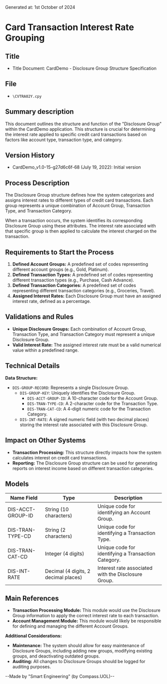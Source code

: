 Generated at: 1st October of 2024

# **Card Transaction Interest Rate Grouping**

## Title

- Title Document: CardDemo - Disclosure Group Structure Specification

## File

- `\CVTRA02Y.cpy`

## Summary description

This document outlines the structure and function of the "Disclosure Group" within the CardDemo application. This structure is crucial for determining the interest rate applied to specific credit card transactions based on factors like account type, transaction type, and category.

## Version History

- CardDemo_v1.0-15-g27d6c6f-68 (July 19, 2022): Initial version

## Process Description

The Disclosure Group structure defines how the system categorizes and assigns interest rates to different types of credit card transactions. Each group represents a unique combination of Account Group, Transaction Type, and Transaction Category. 

When a transaction occurs, the system identifies its corresponding Disclosure Group using these attributes. The interest rate associated with that specific group is then applied to calculate the interest charged on the transaction.

## Requirements to Start the Process

1. **Defined Account Groups:** A predefined set of codes representing different account groups (e.g., Gold, Platinum).
2. **Defined Transaction Types:** A predefined set of codes representing different transaction types (e.g., Purchase, Cash Advance).
3. **Defined Transaction Categories:** A predefined set of codes representing different transaction categories (e.g., Groceries, Travel).
4. **Assigned Interest Rates:** Each Disclosure Group must have an assigned interest rate, defined as a percentage.

## Validations and Rules

* **Unique Disclosure Groups:** Each combination of Account Group, Transaction Type, and Transaction Category must represent a unique Disclosure Group.
* **Valid Interest Rate:** The assigned interest rate must be a valid numerical value within a predefined range.

## Technical Details

**Data Structure:**

- `DIS-GROUP-RECORD`:  Represents a single Disclosure Group.
    - `DIS-GROUP-KEY`:  Uniquely identifies the Disclosure Group.
        - `DIS-ACCT-GROUP-ID`: A 10-character code for the Account Group.
        - `DIS-TRAN-TYPE-CD`: A 2-character code for the Transaction Type.
        - `DIS-TRAN-CAT-CD`: A 4-digit numeric code for the Transaction Category.
    - `DIS-INT-RATE`: A signed numeric field (with two decimal places) storing the interest rate associated with this Disclosure Group.

## Impact on Other Systems

* **Transaction Processing:** This structure directly impacts how the system calculates interest on credit card transactions.
* **Reporting:** The Disclosure Group structure can be used for generating reports on interest income based on different transaction categories.

## Models

| Name Field | Type | Description |
|---|---|---|
| DIS-ACCT-GROUP-ID | String (10 characters) | Unique code for identifying an Account Group. |
| DIS-TRAN-TYPE-CD | String (2 characters) |  Unique code for identifying a Transaction Type. |
| DIS-TRAN-CAT-CD | Integer (4 digits) |  Unique code for identifying a Transaction Category. |
| DIS-INT-RATE | Decimal (4 digits, 2 decimal places) | Interest rate associated with the Disclosure Group. |

## Main References

* **Transaction Processing Module:**  This module would use the Disclosure Group information to apply the correct interest rate to each transaction.
* **Account Management Module:**  This module would likely be responsible for defining and managing the different Account Groups.

**Additional Considerations:**

* **Maintenance:**  The system should allow for easy maintenance of Disclosure Groups, including adding new groups, modifying existing groups, and deactivating outdated groups.
* **Auditing:**  All changes to Disclosure Groups should be logged for auditing purposes.

--Made by "Smart Engineering" (by Compass.UOL)--